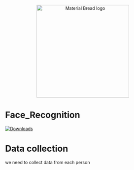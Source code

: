 <p align="center">
    <img width="300" src="https://eyeq.tech/wp-content/themes/eyeq-theme/retails/img/emotion.gif" alt="Material Bread logo">
</p>

# Face_Recognition

[![Downloads](https://img.shields.io/badge/Opencv-install-green)](https://pypi.org/project/opencv-python)

# Data collection
we need to collect data from each person
 
